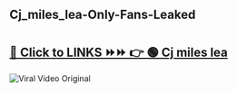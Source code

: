 
 ## Cj_miles_lea-Only-Fans-Leaked

# <h2><a href="https://clipsfans.com/Cj_miles_lea&ref=git">🔗 Click to LINKS ⏩⏩ 👉 🟢 Cj miles lea </a></h2>

<a href="https://clipsfans.com/Cj_miles_lea&ref=git" rel="nofollow" data-target="animated-image.originalLink"><img src="https://i.ibb.co.com/xMMVF88/686577567.gif" alt="Viral Video Original" style="max-width: 100%; display: inline-block;" data-target="animated-image.originalImage"></a>
